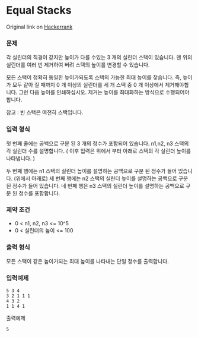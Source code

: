 # Equal Stacks

Original link on [Hackerrank](https://www.hackerrank.com/challenges/equal-stacks)

### 문제

각 실린더의 직경이 같지만 높이가 다를 수있는 3 개의 실린더 스택이 있습니다. 
맨 위의 실린더를 여러 번 제거하여 버려 스택의 높이를 변경할 수 있습니다.

모든 스택이 정확히 동일한 높이가되도록 스택의 가능한 최대 높이를 찾습니다. 
즉, 높이가 모두 같아 질 때까지 0 개 이상의 실린더를 세 개 스택 중 0 개 이상에서 제거해야합니다.
그런 다음 높이를 인쇄하십시오. 제거는 높이를 최대화하는 방식으로 수행되어야합니다.

참고 : 빈 스택은 여전히 스택입니다.

### 입력 형식

첫 번째 줄에는 공백으로 구분 된 3 개의 정수가 포함되어 있습니다. n1,n2, n3 스택의 각 실린더 수를 설명합니다. 
( 이후 입력은 위에서 부터  아래로 스택의 각 실린더 높이를 나타냅니다. )

두 번째 행에는 n1 스택의 실린더 높이를 설명하는 공백으로 구분 된 정수가 들어 있습니다. (위에서 아래로)
세 번째 행에는 n2 스택의 실린더 높이를 설명하는 공백으로 구분 된 정수가 들어 있습니다.
네 번째 행은 n3 스택의 실린더 높이를 설명하는 공백으로 구분 된 정수를 포함합니다.

### 제약 조건

* 0 < n1, n2, n3 <= 10^5
* 0 < 실린더의 높이 <= 100

### 출력 형식

모든 스택이 같은 높이가되는 최대 높이를 나타내는 단일 정수를 출력합니다.


### 입력예제
```
5 3 4
3 2 1 1 1
4 3 2
1 1 4 1
```
출력예제
```
5
```